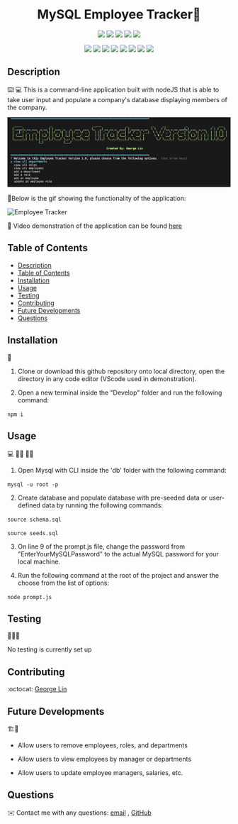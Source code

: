 <h1 align="center">MySQL Employee Tracker👋</h1>
  
<p align="center">
    <img src="https://img.shields.io/github/repo-size/lingeorge88/SQL_EmployeeTracker" />
    <img src="https://img.shields.io/github/languages/top/lingeorge88/SQL_EmployeeTracker"  />
    <img src="https://img.shields.io/github/issues/lingeorge88/SQL_EmployeeTracker" />
    <img src="https://img.shields.io/github/last-commit/lingeorge88/SQL_EmployeeTracker" >
    <a href="https://github.com/jpd61"><img src="https://img.shields.io/github/followers/lingeorge88?style=social" target="_blank" /></a>
</p>
  
<p align="center">
    <img src="https://img.shields.io/badge/Javascript-yellow" />
    <img src="https://img.shields.io/badge/expressJS-blue"  />
    <img src="https://img.shields.io/badge/-node.js-green" />
    <img src="https://img.shields.io/badge/-inquirer-red" >
    <img src="https://img.shields.io/badge/-mysql2-lightgrey" />
    <img src="https://img.shields.io/badge/-json-orange" />
    <img src="https://img.shields.io/badge/mySQL-blue"  />
    <img src="https://img.shields.io/badge/inquirer-green" />
</p>
   
## Description

⌨️ 💻 This is a command-line application built with nodeJS that is able to take user input and populate a company's database displaying members of the company.

![ Employee Tracker](./Develop/assets/screenshot/appScreenShot.png)
  
📼Below is the gif showing the functionality of the application:
  
![Employee Tracker](./assets/employee-tracker.gif)
  
🎥 Video demonstration of the application can be found [here](./assets/employee-tracker.webm)  
  
  
## Table of Contents
- [Description](#description)
- [Table of Contents](#table-of-contents)
- [Installation](#installation)
- [Usage](#usage)
- [Testing](#testing)
- [Contributing](#contributing)
- [Future Developments](#future-developments)
- [Questions](#questions)

## Installation
💾   

1. Clone or download this github repository onto local directory, open the directory in any code editor (VScode used in demonstration).

2. Open a new terminal inside the "Develop" folder and run the following command: 

`npm i`
  
  
## Usage
💻   👨‍🔧  👩‍🔧

1. Open Mysql with CLI inside the 'db' folder with the following command:

`mysql -u root -p`

2. Create database and populate database with pre-seeded data or user-defined data by running the following commands: 

`source schema.sql`

`source seeds.sql`

3. On line 9 of the prompt.js file, change the password from "EnterYourMySQLPassword" to the actual MySQL password for your local machine.

4. Run the following command at the root of the project and answer the choose from the list of options:
  
`node prompt.js`

## Testing
🧪👨‍💻

No testing is currently set up

## Contributing
:octocat: [George Lin](https://github.com/lingeorge88)

## Future Developments
🏗️🚧
- Allow users to remove employees, roles, and departments

- Allow users to view employees by manager or departments

- Allow users to update employee managers, salaries, etc. 


## Questions
✉️ Contact me with any questions: [email](mailto:lingeorge04@gmail.com) , [GitHub](https://github.com/lingeorge88)<br />
